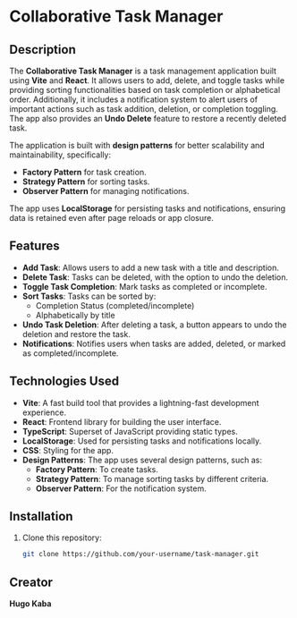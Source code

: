 # Collaborative Task Manager

## Description

The **Collaborative Task Manager** is a task management application built using **Vite** and **React**. It allows users to add, delete, and toggle tasks while providing sorting functionalities based on task completion or alphabetical order. Additionally, it includes a notification system to alert users of important actions such as task addition, deletion, or completion toggling. The app also provides an **Undo Delete** feature to restore a recently deleted task.

The application is built with **design patterns** for better scalability and maintainability, specifically:
- **Factory Pattern** for task creation.
- **Strategy Pattern** for sorting tasks.
- **Observer Pattern** for managing notifications.

The app uses **LocalStorage** for persisting tasks and notifications, ensuring data is retained even after page reloads or app closure.

## Features

- **Add Task**: Allows users to add a new task with a title and description.
- **Delete Task**: Tasks can be deleted, with the option to undo the deletion.
- **Toggle Task Completion**: Mark tasks as completed or incomplete.
- **Sort Tasks**: Tasks can be sorted by:
  - Completion Status (completed/incomplete)
  - Alphabetically by title
- **Undo Task Deletion**: After deleting a task, a button appears to undo the deletion and restore the task.
- **Notifications**: Notifies users when tasks are added, deleted, or marked as completed/incomplete.

## Technologies Used

- **Vite**: A fast build tool that provides a lightning-fast development experience.
- **React**: Frontend library for building the user interface.
- **TypeScript**: Superset of JavaScript providing static types.
- **LocalStorage**: Used for persisting tasks and notifications locally.
- **CSS**: Styling for the app.
- **Design Patterns**: The app uses several design patterns, such as:
  - **Factory Pattern**: To create tasks.
  - **Strategy Pattern**: To manage sorting tasks by different criteria.
  - **Observer Pattern**: For the notification system.

## Installation

1. Clone this repository:
   ```bash
   git clone https://github.com/your-username/task-manager.git


## Creator

**Hugo Kaba**
